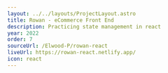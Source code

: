 ```yaml
---
layout: ../../layouts/ProjectLayout.astro
title: Rowan - eCommerce Front End
description: Practicing state management in react
year: 2022
order: 7
sourceUrl: /Elwood-P/rowan-react
liveUrl: https://rowan-react.netlify.app/
icon: react
---
```

